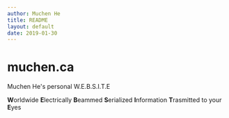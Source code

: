 ```yaml
---
author: Muchen He
title: README
layout: default
date: 2019-01-30
---
```


# muchen.ca
Muchen He's personal W.E.B.S.I.T.E

**W**orldwide
**E**lectrically
**B**eammed
**S**erialized
**I**nformation
**T**rasmitted to your
**E**yes
